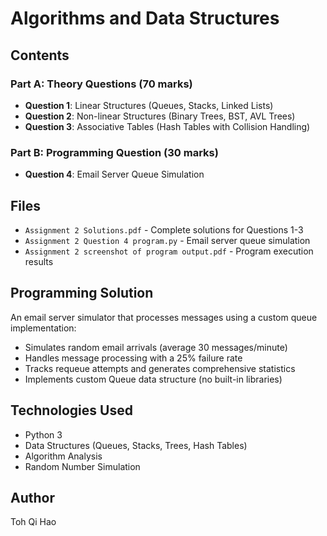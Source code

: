 # Algorithms and Data Structures

## Contents
### Part A: Theory Questions (70 marks)
- **Question 1**: Linear Structures (Queues, Stacks, Linked Lists)
- **Question 2**: Non-linear Structures (Binary Trees, BST, AVL Trees)  
- **Question 3**: Associative Tables (Hash Tables with Collision Handling)

### Part B: Programming Question (30 marks)
- **Question 4**: Email Server Queue Simulation

## Files
- `Assignment 2 Solutions.pdf` - Complete solutions for Questions 1-3
- `Assignment 2 Question 4 program.py` - Email server queue simulation
- `Assignment 2 screenshot of program output.pdf` - Program execution results

## Programming Solution
An email server simulator that processes messages using a custom queue implementation:
- Simulates random email arrivals (average 30 messages/minute)
- Handles message processing with a 25% failure rate
- Tracks requeue attempts and generates comprehensive statistics
- Implements custom Queue data structure (no built-in libraries)

## Technologies Used
- Python 3
- Data Structures (Queues, Stacks, Trees, Hash Tables)
- Algorithm Analysis
- Random Number Simulation

## Author
Toh Qi Hao
